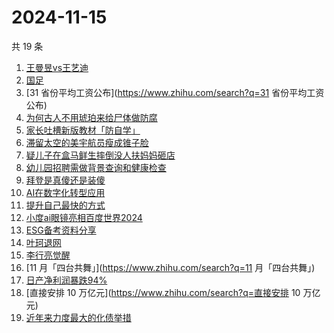 # 2024-11-15

共 19 条

<!-- BEGIN -->
<!-- 最后更新时间 Fri Nov 15 2024 14:19:45 GMT+0800 (China Standard Time) -->

1. [王曼昱vs王艺迪](https://www.zhihu.com/search?q=王曼昱vs王艺迪)
1. [国足](https://www.zhihu.com/search?q=国足)
1. [31 省份平均工资公布](https://www.zhihu.com/search?q=31 省份平均工资公布)
1. [为何古人不用琥珀来给尸体做防腐](https://www.zhihu.com/search?q=为何古人不用琥珀来给尸体做防腐)
1. [家长吐槽新版教材「防自学」](https://www.zhihu.com/search?q=家长吐槽新版教材「防自学」)
1. [滞留太空的美宇航员瘦成锥子脸](https://www.zhihu.com/search?q=滞留太空的美宇航员瘦成锥子脸)
1. [疑儿子在盒马鲜生摔倒没人扶妈妈砸店](https://www.zhihu.com/search?q=疑儿子在盒马鲜生摔倒没人扶妈妈砸店)
1. [幼儿园招聘需做背景查询和健康检查](https://www.zhihu.com/search?q=幼儿园招聘需做背景查询和健康检查)
1. [拜登是真傻还是装傻](https://www.zhihu.com/search?q=拜登是真傻还是装傻)
1. [AI在数字化转型应用](https://www.zhihu.com/search?q=AI在数字化转型应用)
1. [提升自己最快的方式](https://www.zhihu.com/search?q=提升自己最快的方式)
1. [小度ai眼镜亮相百度世界2024](https://www.zhihu.com/search?q=小度ai眼镜亮相百度世界2024)
1. [ESG备考资料分享](https://www.zhihu.com/search?q=ESG备考资料分享)
1. [叶珂退网](https://www.zhihu.com/search?q=叶珂退网)
1. [李行亮觉醒](https://www.zhihu.com/search?q=李行亮觉醒)
1. [11 月「四台共舞」](https://www.zhihu.com/search?q=11 月「四台共舞」)
1. [日产净利润暴跌94%](https://www.zhihu.com/search?q=日产净利润暴跌94%)
1. [直接安排 10 万亿元](https://www.zhihu.com/search?q=直接安排 10 万亿元)
1. [近年来力度最大的化债举措](https://www.zhihu.com/search?q=近年来力度最大的化债举措)

<!-- END -->
